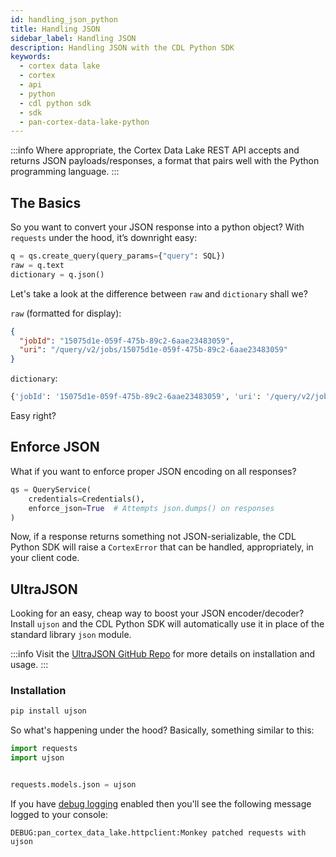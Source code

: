 ```yaml
---
id: handling_json_python
title: Handling JSON
sidebar_label: Handling JSON
description: Handling JSON with the CDL Python SDK
keywords:
  - cortex data lake
  - cortex
  - api
  - python
  - cdl python sdk
  - sdk
  - pan-cortex-data-lake-python
---
```


:::info
Where appropriate, the Cortex Data Lake REST API accepts and returns JSON payloads/responses, a format that pairs well with the Python programming language.
:::

## The Basics

So you want to convert your JSON response into a python object? With `requests` under the hood, it’s downright easy:

```python
q = qs.create_query(query_params={"query": SQL})
raw = q.text
dictionary = q.json()
```

Let's take a look at the difference between `raw` and `dictionary` shall we?

`raw` (formatted for display):

```json
{
  "jobId": "15075d1e-059f-475b-89c2-6aae23483059",
  "uri": "/query/v2/jobs/15075d1e-059f-475b-89c2-6aae23483059"
}
```

`dictionary`:

```python
{'jobId': '15075d1e-059f-475b-89c2-6aae23483059', 'uri': '/query/v2/jobs/15075d1e-059f-475b-89c2-6aae23483059'}
```

Easy right?

## Enforce JSON

What if you want to enforce proper JSON encoding on all responses?

```python
qs = QueryService(
    credentials=Credentials(),
    enforce_json=True  # Attempts json.dumps() on responses
)
```

Now, if a response returns something not JSON-serializable, the CDL Python SDK will raise a `CortexError` that can be handled, appropriately, in your client code.

## UltraJSON

Looking for an easy, cheap way to boost your JSON encoder/decoder? Install `ujson` and the CDL Python SDK will automatically use it in place of the standard library `json` module.

:::info
Visit the [UltraJSON GitHub Repo](https://github.com/ultrajson/ultrajson) for more details on installation and usage.
:::

### Installation

```bash
pip install ujson
```

So what's happening under the hood? Basically, something similar to this:

```python
import requests
import ujson


requests.models.json = ujson
```

If you have [debug logging](/docs/data_lake/develop/debugging_python) enabled then you'll see the following message logged to your console:

```console
DEBUG:pan_cortex_data_lake.httpclient:Monkey patched requests with ujson
```
